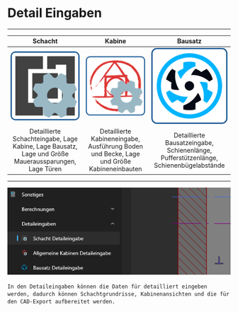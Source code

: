 # Detail Eingaben

---
| **Schacht** | **Kabine** | **Bausatz** |
|:--:|:--:|:--:|
| ![image](/LiftDataManager/Docs/HelpImages/image170.png)|![image](/LiftDataManager/Docs/HelpImages/image171.png)|![image](/LiftDataManager/Docs/HelpImages/image172.png)|  
| Detaillierte Schachteingabe, Lage Kabine, Lage Bausatz, Lage und Größe Maueraussparungen, Lage Türen | Detaillierte Kabineneingabe, Ausführung Boden und Becke, Lage und Größe Kabineneinbauten | Detaillierte Bausatzeingabe, Schienenlänge, Pufferstützenlänge, Schienenbügelabstände |  
---

![image](/LiftDataManager/Docs/HelpImages/image74.png)  

`In den Detaileingaben können die Daten für detailliert eingeben werden, dadurch können Schachtgrundrisse, Kabinenansichten und die für den CAD-Export aufbereitet werden.`

[//]: # (Tags: Detail Eingaben | Detaillierte Schachteingabe| Detaillierte Kabineneingabe| Detaillierte Bausatzeingabe)  
